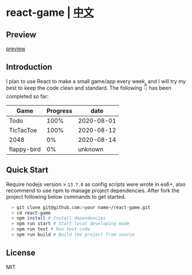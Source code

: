 # react-game | [中文](/blob/master/README_CN.md)

## Preview

[preview](https://image.innoweb.cn/2020-08-14-015734.png)

## Introduction

I plan to use React to make a small game/app every week, and I will try my best to keep the code clean and standard. The following 👇 has been completed so far:

| **Game**    | **Progress** | **date**   |
| ----------- | ------------ | ---------- |
| Todo        | 100%         | 2020-08-01 |
| TicTacToe   | 100%         | 2020-08-12 |
| 2048        | 0%           | 2020-08-14 |
| flappy-bird | 0%           | unknown    |

## Quick Start

Require nodejs version > `13.7.0` as config scripts were wrote in es6+, also recommend to use npm to manage project dependencies. After fork the project following below commands to get started.

```bash
  > git clone git@github.com:<your name>/react-game.git
  > cd react-game
  > npm install # Install dependencies
  > npm run start # Start local developing mode
  > npm run test # Run test code
  > npm run build # Build the project from source
```

## License

MIT